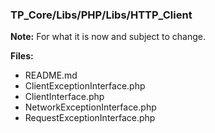 ### TP_Core/Libs/PHP/Libs/HTTP_Client

**Note:** For what it is now and subject to change. 

**Files:** 
- README.md
- ClientExceptionInterface.php 	
- ClientInterface.php 	
- NetworkExceptionInterface.php 	
- RequestExceptionInterface.php 	
